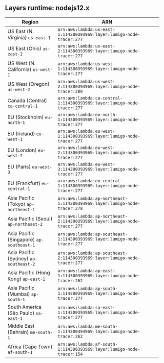 Layers runtime: nodejs12.x
----
| Region | ARN |
| --- | --- |
|US East (N. Virginia)  `us-east-1`|`arn:aws:lambda:us-east-1:114300393969:layer:lumigo-node-tracer:277`|
|US East (Ohio)  `us-east-2`|`arn:aws:lambda:us-east-2:114300393969:layer:lumigo-node-tracer:277`|
|US West (N. California)  `us-west-1`|`arn:aws:lambda:us-west-1:114300393969:layer:lumigo-node-tracer:277`|
|US West (Oregon)  `us-west-2`|`arn:aws:lambda:us-west-2:114300393969:layer:lumigo-node-tracer:280`|
|Canada (Central)  `ca-central-1`|`arn:aws:lambda:ca-central-1:114300393969:layer:lumigo-node-tracer:277`|
|EU (Stockholm)  `eu-north-1`|`arn:aws:lambda:eu-north-1:114300393969:layer:lumigo-node-tracer:277`|
|EU (Ireland)  `eu-west-1`|`arn:aws:lambda:eu-west-1:114300393969:layer:lumigo-node-tracer:277`|
|EU (London)  `eu-west-2`|`arn:aws:lambda:eu-west-2:114300393969:layer:lumigo-node-tracer:277`|
|EU (Paris)  `eu-west-3`|`arn:aws:lambda:eu-west-3:114300393969:layer:lumigo-node-tracer:277`|
|EU (Frankfurt)  `eu-central-1`|`arn:aws:lambda:eu-central-1:114300393969:layer:lumigo-node-tracer:277`|
|Asia Pacific (Tokyo)  `ap-northeast-1`|`arn:aws:lambda:ap-northeast-1:114300393969:layer:lumigo-node-tracer:278`|
|Asia Pacific (Seoul)  `ap-northeast-2`|`arn:aws:lambda:ap-northeast-2:114300393969:layer:lumigo-node-tracer:277`|
|Asia Pacific (Singapore)  `ap-southeast-1`|`arn:aws:lambda:ap-southeast-1:114300393969:layer:lumigo-node-tracer:277`|
|Asia Pacific (Sydney)  `ap-southeast-2`|`arn:aws:lambda:ap-southeast-2:114300393969:layer:lumigo-node-tracer:277`|
|Asia Pacific (Hong Kong)  `ap-east-1`|`arn:aws:lambda:ap-east-1:114300393969:layer:lumigo-node-tracer:262`|
|Asia Pacific (Mumbai)  `ap-south-1`|`arn:aws:lambda:ap-south-1:114300393969:layer:lumigo-node-tracer:277`|
|South America (São Paulo)  `sa-east-1`|`arn:aws:lambda:sa-east-1:114300393969:layer:lumigo-node-tracer:277`|
|Middle East (Bahrain)  `me-south-1`|`arn:aws:lambda:me-south-1:114300393969:layer:lumigo-node-tracer:262`|
|Africa (Cape Town)  `af-south-1`|`arn:aws:lambda:af-south-1:114300393969:layer:lumigo-node-tracer:154`|
